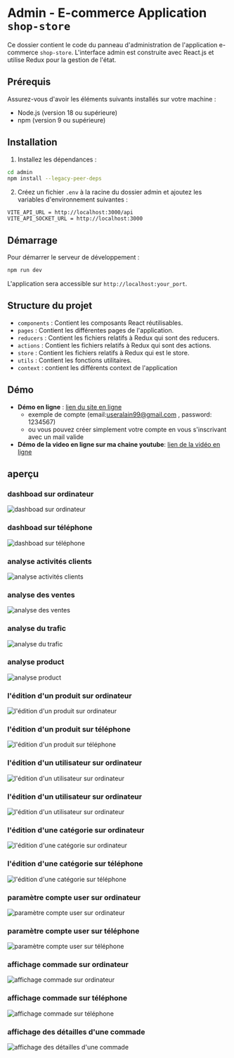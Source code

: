 # Admin - E-commerce Application `shop-store`

Ce dossier contient le code du panneau d'administration de l'application e-commerce `shop-store`. L'interface admin est construite avec React.js et utilise Redux pour la gestion de l'état.

## Prérequis

Assurez-vous d'avoir les éléments suivants installés sur votre machine :
- Node.js (version 18 ou supérieure)
- npm (version 9 ou supérieure)

## Installation

1. Installez les dépendances :

```bash
cd admin
npm install --legacy-peer-deps
```

2. Créez un fichier `.env` à la racine du dossier admin et ajoutez les variables d'environnement suivantes :

```env
VITE_API_URL = http://localhost:3000/api
VITE_API_SOCKET_URL = http://localhost:3000
```

## Démarrage

Pour démarrer le serveur de développement :

```bash
npm run dev
```

L'application sera accessible sur `http://localhost:your_port`.

## Structure du projet

- `components` : Contient les composants React réutilisables.
- `pages` : Contient les différentes pages de l'application.
- `reducers` : Contient les fichiers relatifs à Redux qui sont des reducers.
- `actions` : Contient les fichiers relatifs à Redux qui sont des actions.
- `store` : Contient les fichiers relatifs à Redux qui est le store.
- `utils` : Contient les fonctions utilitaires.
- `context` : contient les différents context de l'application

## Démo

- **Démo en ligne** : [lien du site en ligne](https://admin-shop-store.vercel.app/)
    - exemple de compte (email:useralain99@gmail.com , password: 1234567)
    - ou vous pouvez créer simplement votre compte en vous s'inscrivant avec un mail valide
- **Démo de la video en ligne sur ma chaine youtube**: [lien de la vidéo en ligne](https://www.youtube.com/watch?v=-skrT-X8nPs)


## aperçu

### dashboad sur ordinateur

![dashboad sur ordinateur](./demo_image_admin/ordi_image/ordi_dashboad.png)

### dashboad sur téléphone

![dashboad sur téléphone](./demo_image_admin/phone_image/phone_dashboad.png)

### analyse activités clients

![analyse activités clients](./demo_image_admin/ordi_image/analyse_activ_client.png)

### analyse des ventes

![analyse des ventes](./demo_image_admin/ordi_image/analyse_ventes.png)

### analyse du trafic

![analyse du trafic](./demo_image_admin/ordi_image/analyse_trafic.png)

### analyse product

![analyse product](./demo_image_admin/ordi_image/analyse_product.png)

### l'édition d'un produit sur ordinateur

![l'édition d'un produit sur ordinateur](./demo_image_admin/ordi_image/ordi_add_product.png)

### l'édition d'un produit sur téléphone

![l'édition d'un produit sur téléphone](./demo_image_admin/phone_image/phone_add_product.png)

### l'édition d'un utilisateur sur ordinateur

![l'édition d'un utilisateur sur ordinateur](./demo_image_admin/ordi_image/ordi_edit_user.png)

### l'édition d'un utilisateur sur ordinateur

![l'édition d'un utilisateur sur ordinateur](./demo_image_admin/phone_image/phone_edite_user.png)

### l'édition d'une catégorie sur ordinateur

![l'édition d'une catégorie sur ordinateur](./demo_image_admin/ordi_image/ordi_edit_cat.png)

### l'édition d'une catégorie sur téléphone

![l'édition d'une catégorie sur téléphone](./demo_image_admin/phone_image/phone_edit_cat.png)


### paramètre compte user sur ordinateur

![paramètre compte user sur ordinateur](./demo_image_admin/ordi_image/ordi_parameter.png)

### paramètre compte user sur téléphone

![paramètre compte user sur téléphone](./demo_image_admin/phone_image/phone_parameter.png)

### affichage commade sur ordinateur

![affichage commade sur ordinateur](./demo_image_admin/ordi_image/ordi_commande.png)

### affichage commade sur téléphone

![affichage commade sur téléphone](./demo_image_admin/phone_image/phone_commande.png)

### affichage des détailles d'une commade 

![affichage des détailles d'une commade](./demo_image_admin/ordi_image/ordi_detail_commande.png)